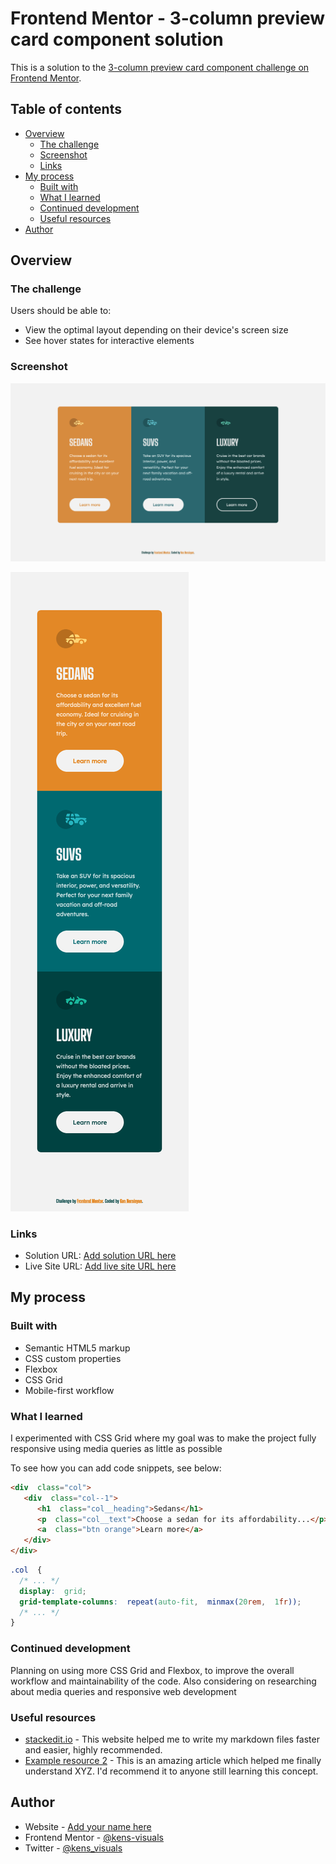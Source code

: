
# Frontend Mentor - 3-column preview card component solution

This is a solution to the [3-column preview card component challenge on Frontend Mentor](https://www.frontendmentor.io/challenges/3column-preview-card-component-pH92eAR2-). 

## Table of contents

- [Overview](#overview)
  - [The challenge](#the-challenge)
  - [Screenshot](#screenshot)
  - [Links](#links)
- [My process](#my-process)
  - [Built with](#built-with)
  - [What I learned](#what-i-learned)
  - [Continued development](#continued-development)
  - [Useful resources](#useful-resources)
- [Author](#author)


## Overview

### The challenge

Users should be able to:

- View the optimal layout depending on their device's screen size
- See hover states for interactive elements

### Screenshot

![desktop_screenshot](./images/desktop_screenshot.png)

![mobile_screenshot](./images/mobile_screenshot.png)


### Links

- Solution URL: [Add solution URL here](https://your-solution-url.com)
- Live Site URL: [Add live site URL here](https://your-live-site-url.com)

## My process

### Built with

- Semantic HTML5 markup
- CSS custom properties
- Flexbox
- CSS Grid
- Mobile-first workflow


### What I learned

I experimented with CSS Grid where my goal was to make the project fully responsive using media queries as little as possible

To see how you can add code snippets, see below:

```html
<div  class="col">
   <div  class="col--1">
      <h1  class="col__heading">Sedans</h1>
      <p  class="col__text">Choose a sedan for its affordability...</p>
      <a  class="btn orange">Learn more</a>
   </div>
</div>
```
```css
.col  {
  /* ... */
  display:  grid;
  grid-template-columns:  repeat(auto-fit,  minmax(20rem,  1fr));
  /* ... */
}
```


### Continued development

Planning on using more CSS Grid and Flexbox, to improve the overall workflow and maintainability of the code. Also considering on researching about media queries and responsive web development

### Useful resources

- [stackedit.io](https://stackedit.io/) - This website helped me to write my markdown files faster and easier, highly recommended.
- [Example resource 2](https://www.example.com) - This is an amazing article which helped me finally understand XYZ. I'd recommend it to anyone still learning this concept.

## Author

- Website - [Add your name here](https://github.com/kens-visuals)
- Frontend Mentor - [@kens-visuals](https://www.frontendmentor.io/profile/kens-visuals)
- Twitter - [@kens_visuals](https://twitter.com/kens_visuals)



